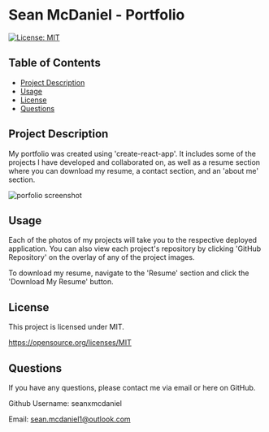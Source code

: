 # Sean McDaniel - Portfolio
  [![License: MIT](https://img.shields.io/badge/License-MIT-yellow.svg)](https://opensource.org/licenses/MIT)

  ## Table of Contents

  * [Project Description](#project-description)
  * [Usage](#usage)
  * [License](#license)
  * [Questions](#questions)

  ## Project Description
  
My portfolio was created using 'create-react-app'. It includes some of the projects I have developed and collaborated on, as well as a resume section where you can download my resume, a contact section, and an 'about me' section.

![porfolio screenshot](https://user-images.githubusercontent.com/102200863/188000225-5cf39b7e-8682-476a-9f5f-bfa42bf0a0ba.png)

  ## Usage
  
  Each of the photos of my projects will take you to the respective deployed application. You can also view each project's repository by clicking 'GitHub Repository' on the overlay of any of the project images. 
  
  To download my resume, navigate to the 'Resume' section and click the 'Download My Resume' button. 
  
  ## License
  
  This project is licensed under MIT. 

  https://opensource.org/licenses/MIT

  ## Questions

  If you have any questions, please contact me via email or here on GitHub. 
  
  Github Username: seanxmcdaniel
  
  Email: sean.mcdaniel1@outlook.com
